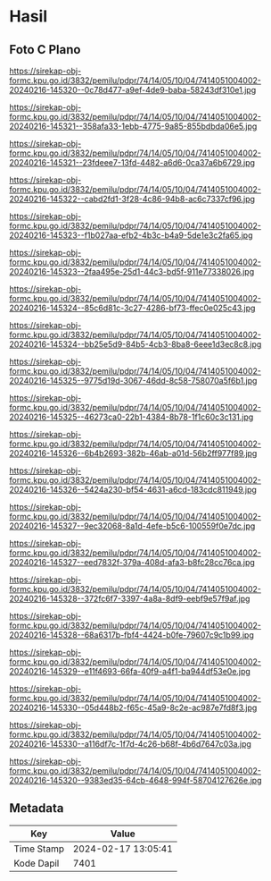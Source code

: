 # Hasil

## Foto C Plano

https://sirekap-obj-formc.kpu.go.id/3832/pemilu/pdpr/74/14/05/10/04/7414051004002-20240216-145320--0c78d477-a9ef-4de9-baba-58243df310e1.jpg

https://sirekap-obj-formc.kpu.go.id/3832/pemilu/pdpr/74/14/05/10/04/7414051004002-20240216-145321--358afa33-1ebb-4775-9a85-855bdbda06e5.jpg

https://sirekap-obj-formc.kpu.go.id/3832/pemilu/pdpr/74/14/05/10/04/7414051004002-20240216-145321--23fdeee7-13fd-4482-a6d6-0ca37a6b6729.jpg

https://sirekap-obj-formc.kpu.go.id/3832/pemilu/pdpr/74/14/05/10/04/7414051004002-20240216-145322--cabd2fd1-3f28-4c86-94b8-ac6c7337cf96.jpg

https://sirekap-obj-formc.kpu.go.id/3832/pemilu/pdpr/74/14/05/10/04/7414051004002-20240216-145323--f1b027aa-efb2-4b3c-b4a9-5de1e3c2fa65.jpg

https://sirekap-obj-formc.kpu.go.id/3832/pemilu/pdpr/74/14/05/10/04/7414051004002-20240216-145323--2faa495e-25d1-44c3-bd5f-911e77338026.jpg

https://sirekap-obj-formc.kpu.go.id/3832/pemilu/pdpr/74/14/05/10/04/7414051004002-20240216-145324--85c6d81c-3c27-4286-bf73-ffec0e025c43.jpg

https://sirekap-obj-formc.kpu.go.id/3832/pemilu/pdpr/74/14/05/10/04/7414051004002-20240216-145324--bb25e5d9-84b5-4cb3-8ba8-6eee1d3ec8c8.jpg

https://sirekap-obj-formc.kpu.go.id/3832/pemilu/pdpr/74/14/05/10/04/7414051004002-20240216-145325--9775d19d-3067-46dd-8c58-758070a5f6b1.jpg

https://sirekap-obj-formc.kpu.go.id/3832/pemilu/pdpr/74/14/05/10/04/7414051004002-20240216-145325--46273ca0-22b1-4384-8b78-1f1c60c3c131.jpg

https://sirekap-obj-formc.kpu.go.id/3832/pemilu/pdpr/74/14/05/10/04/7414051004002-20240216-145326--6b4b2693-382b-46ab-a01d-56b2ff977f89.jpg

https://sirekap-obj-formc.kpu.go.id/3832/pemilu/pdpr/74/14/05/10/04/7414051004002-20240216-145326--5424a230-bf54-4631-a6cd-183cdc811949.jpg

https://sirekap-obj-formc.kpu.go.id/3832/pemilu/pdpr/74/14/05/10/04/7414051004002-20240216-145327--9ec32068-8a1d-4efe-b5c6-100559f0e7dc.jpg

https://sirekap-obj-formc.kpu.go.id/3832/pemilu/pdpr/74/14/05/10/04/7414051004002-20240216-145327--eed7832f-379a-408d-afa3-b8fc28cc76ca.jpg

https://sirekap-obj-formc.kpu.go.id/3832/pemilu/pdpr/74/14/05/10/04/7414051004002-20240216-145328--372fc6f7-3397-4a8a-8df9-eebf9e57f9af.jpg

https://sirekap-obj-formc.kpu.go.id/3832/pemilu/pdpr/74/14/05/10/04/7414051004002-20240216-145328--68a6317b-fbf4-4424-b0fe-79607c9c1b99.jpg

https://sirekap-obj-formc.kpu.go.id/3832/pemilu/pdpr/74/14/05/10/04/7414051004002-20240216-145329--e11f4693-66fa-40f9-a4f1-ba944df53e0e.jpg

https://sirekap-obj-formc.kpu.go.id/3832/pemilu/pdpr/74/14/05/10/04/7414051004002-20240216-145330--05d448b2-f65c-45a9-8c2e-ac987e7fd8f3.jpg

https://sirekap-obj-formc.kpu.go.id/3832/pemilu/pdpr/74/14/05/10/04/7414051004002-20240216-145330--a116df7c-1f7d-4c26-b68f-4b6d7647c03a.jpg

https://sirekap-obj-formc.kpu.go.id/3832/pemilu/pdpr/74/14/05/10/04/7414051004002-20240216-145320--9383ed35-64cb-4648-994f-58704127626e.jpg


## Metadata

| Key        | Value               |
| ---------- | ------------------- |
| Time Stamp | 2024-02-17 13:05:41 |
| Kode Dapil | 7401                |



